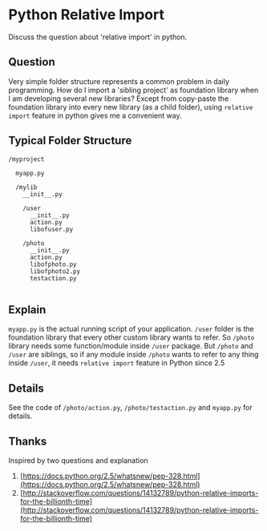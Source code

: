 # Python Relative Import
Discuss the question about 'relative import' in python.

## Question
Very simple folder structure represents a common problem in daily programming. How do I import a 'sibling project' as foundation library when I am developing several new libraries? Except from copy-paste the foundation library into every new library (as a child folder), using `relative import` feature in python gives me a convenient way.

## Typical Folder Structure
```
/myproject
  
  myapp.py
  
  /mylib
    __init__.py
    
    /user
      __init__.py
      action.py
      libofuser.py
    
    /photo
      __init__.py
      action.py
      libofphoto.py
      libofphoto2.py
      testaction.py
    
```

## Explain
`myapp.py` is the actual running script of your application. `/user` folder is the foundation library that every other custom library wants to refer. So `/photo` library needs some function/module inside `/user` package. But `/photo` and `/user` are siblings, so if any module inside `/photo` wants to refer to any thing inside `/user`, it needs `relative import` feature in Python since 2.5

## Details
See the code of `/photo/action.py`, `/photo/testaction.py` and `myapp.py` for details.

## Thanks
Inspired by two questions and explanation

1. [https://docs.python.org/2.5/whatsnew/pep-328.html](https://docs.python.org/2.5/whatsnew/pep-328.html)
2. [http://stackoverflow.com/questions/14132789/python-relative-imports-for-the-billionth-time](http://stackoverflow.com/questions/14132789/python-relative-imports-for-the-billionth-time)
